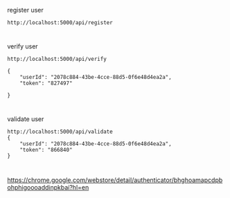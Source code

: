 register user

```
http://localhost:5000/api/register
```

#

verify user

```
http://localhost:5000/api/verify

{
    "userId": "2078c884-43be-4cce-88d5-0f6e48d4ea2a",
    "token": "827497"

}
```

#

validate user

```
http://localhost:5000/api/validate
{
    "userId": "2078c884-43be-4cce-88d5-0f6e48d4ea2a",
    "token": "866840"
}
```

#

https://chrome.google.com/webstore/detail/authenticator/bhghoamapcdpbohphigoooaddinpkbai?hl=en
